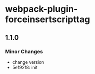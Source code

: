 # webpack-plugin-forceinsertscripttag

## 1.1.0

### Minor Changes

-   change version
-   5ef92f8: init
